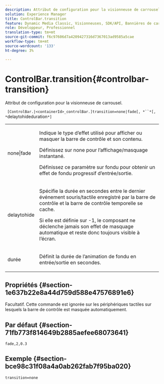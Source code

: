 ```yaml
---
description: Attribut de configuration pour la visionneuse de carrousel.
solution: Experience Manager
title: ControlBar.transition
feature: Dynamic Media Classic, Visionneuses, SDK/API, Bannières de carrousel
role: Développeur, Professionnel
translation-type: tm+mt
source-git-commit: f6c97606d7a4209427316d7367013ad9585a5cae
workflow-type: tm+mt
source-wordcount: '133'
ht-degree: 3%

---
```



# ControlBar.transition{#controlbar-transition}

Attribut de configuration pour la visionneuse de carrousel.

` [ControlBar.|<containerId>_controlBar.]transition=none|fade[, *``*[, *`delaytohideduration`*]`

<table id="table_441553CD34C94A58A9D7CBF772DEDDB6"> 
 <tbody> 
  <tr> 
   <td colname="col1"> <p> <span class="codeph"> none|fade</span> </p> </td> 
   <td colname="col2"> <p> Indique le type d’effet utilisé pour afficher ou masquer la barre de contrôle et son contenu. </p> <p>Définissez sur <span class="codeph"> none</span> pour l’affichage/masquage instantané. </p> <p>Définissez ce paramètre sur <span class="codeph"> fondu</span> pour obtenir un effet de fondu progressif d’entrée/sortie. </p> </td> 
  </tr> 
  <tr> 
   <td colname="col1"> <p><span class="codeph"><span class="varname"> delaytohide</span></span> </p> </td> 
   <td colname="col2"> <p> Spécifie la durée en secondes entre le dernier événement souris/tactile enregistré par la barre de contrôle et la barre de contrôle temporelle se cache. </p> <p>Si elle est définie sur <span class="codeph"> -1</span>, le composant ne déclenche jamais son effet de masquage automatique et reste donc toujours visible à l’écran. </p> </td> 
  </tr> 
  <tr> 
   <td colname="col1"> <p><span class="codeph"><span class="varname"> durée</span></span> </p> </td> 
   <td colname="col2"> <p> Définit la durée de l’animation de fondu en entrée/sortie en secondes. </p> </td> 
  </tr> 
 </tbody> 
</table>

## Propriétés {#section-1e637b22e8a44d759d588e47576891e6}

Facultatif. Cette commande est ignorée sur les périphériques tactiles sur lesquels la barre de contrôle est masquée automatiquement.

## Par défaut {#section-71fb773f814649b2885aefee68073641}

`fade,2,0.3`

## Exemple {#section-bce98c31f08a4a0ab262fab7f95ba020}

```
transition=none
```

